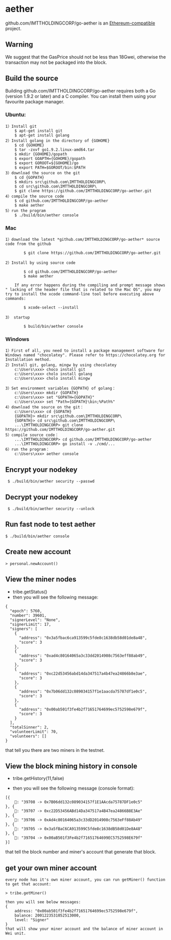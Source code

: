 # aether

github.com/IMTTHOLDINGCORP/go-aether is an [Ethereum-compatible](https://github.com/IMTTHOLDINGCORP/go-aether) project.

## Warning

We suggest that the GasPrice should not be less than 18Gwei, otherwise the transaction may not be packaged into the block.

## Build the source 

Building github.com/IMTTHOLDINGCORP/go-aether requires both a Go (version 1.9.2 or later) and a C compiler. You can install them using your favourite package manager.

### Ubuntu:

	1）Install git
		$ apt-get install git
		$ apt-get install golang
	2）Install golang in the directory of {GOHOME}
		$ cd {GOHOME}
		$ tar -zxvf go1.9.2.linux-amd64.tar
		$ mkdir {GOHOME}/gopath
		$ export GOAPTH={GOHOME}/gopath 
		$ export GOROOT=${GOHOME}/go 
		$ export PATH=$GOROOT/bin:$PATH
	3）download the source on the git
		$ cd {GOPATH}
		$ mkdirs src\github.com\IMTTHOLDINGCORP\
		$ cd src\github.com\IMTTHOLDINGCORP\
		$ git clone https://github.com/IMTTHOLDINGCORP/go-aether.git
	4）compile the source code
		$ cd github.com/IMTTHOLDINGCORP/go-aether
		$ make aether
	5）run the program
		$ ./build/bin/aether console

### Mac


	1）download the latest *github.com/IMTTHOLDINGCORP/go-aether* source code from the github
	
        	$ git clone https://github.com/IMTTHOLDINGCORP/go-aether.git

	2）Install by using source code

        	$ cd github.com/IMTTHOLDINGCORP/go-aether
        	$ make aether

		If any error happens during the compiling and prompt message shows " lacking of the header file that is related to the Mac OS", you may try to install the xcode command-line tool before executing above commands:
	
	        $ xcode-select --install

	3） startup
	
        	$ build/bin/aether console

### Windows

	1）First of all, you need to install a package management software for Windows named "chocolatey". Please refer to https://chocolatey.org for Installation method.
	2）Install git, golang, mingw by using chocolatey
		c:\Users\xxx> choco install git
		c:\Users\xxx> cholo install golang 
		c:\Users\xxx> cholo install mingw

	3）Set environment variables {GOPATH} of golang：
		c:\Users\xxx> mkdir {GOPATH}
		c:\Users\xxx> set "GOPATH={GOPATH}"
		c:\Users\xxx> set "Path={GOPATH}\bin;%Path%"
	4）download the source on the git： 
		c:\Users\xxx> cd {GOPATH}
		{GOPATH}> mkdir src\github.com\IMTTHOLDINGCORP\
		{GOPATH}> cd src\github.com\IMTTHOLDINGCORP\
		...\IMTTHOLDINGCORP> git clone https://github.com/IMTTHOLDINGCORP/go-aether.git
	5）compile source code：
		...\IMTTHOLDINGCORP> cd github.com/IMTTHOLDINGCORP/go-aether
		...\IMTTHOLDINGCORP> go install -v ./cmd/...
	6）run the program：
		c:\Users\xxx> aether console



## Encrypt your nodekey

     $ ./build/bin/aether security --passwd
## Decrypt your nodekey

     $ ./build/bin/aether security --unlock
     
## Run fast node to test aether

    $ ./build/bin/aether console
    
## Create new account

    > personal.newAccount()

## View the miner nodes

* tribe.getStatus()
* then you will see the following message:
<pre><code>{
  "epoch": 5760,
  "number": 39601,
  "signerLevel": "None",
  "signerLimit": 17,
  "signers": [
    {
      "address": "0x3a5fbac6ca913599c5fde8c1638db58d01de8a48",
      "score": 3
    },
    {
      "address": "0xad4c80164065a3c33dd2014908c7563eff88ab49",
      "score": 3
    },
    {
      "address": "0xc22d53456abd14da347517a4b47ea24866b8e3ae",
      "score": 3
    },
    {
      "address": "0x7b06dd132c089034157f1e1aacda75787df1e0c5",
      "score": 3
    },
    {
      "address": "0x00ab501f3fe4b2f71651764699ec5752598e679f",
      "score": 3
    }
  ],
  "totalSinner": 2,
  "volunteerLimit": 70,
  "volunteers": []
}</code></pre>

that tell you there are two miners in the testnet.

## View the block mining history in console

* tribe.getHistory(11,false)
    
* then you will see the following message (console format):
<pre><code>[{
    🔨: "39708 -> 0x7B06dd132c089034157f1E1AAcda75787DF1e0c5"
}, {
    🔨: "39707 -> 0xc22D53456ABd14Da347517a4B47ea24866B8E3Ae"
}, {
    🔨: "39706 -> 0xAd4c80164065a3c33dD2014908c7563eFf88Ab49"
}, {
    🔨: "39705 -> 0x3a5fBaC6CA913599C5fde8c1638dB58d01De8A48"
}, {
    🔨: "39704 -> 0x00aB501f3Fe4b2f71651764699EC5752598E679f"
}]</code></pre>

that tell the block number and miner's account that generate that block.

## get your own miner account

    every node has it's own miner account, you can run getMiner() function to get that account:

    > tribe.getMiner() 

    then you will see below messages:
    {
        address: "0x00ab501f3fe4b2f71651764699ec5752598e679f",
        balance: 2001223531052513000,
        level: "Signer"
    }
    that will show your miner account and the balance of miner account in Wei unit.
